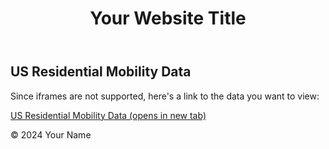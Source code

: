 <html>
<html lang="en">
<head>
  <meta charset="UTF-8">
  <meta name="viewport" content="width=device-width, initial-scale=1.0">
  <title>Your Website Title</title>
  <link rel="stylesheet" href="style.css">
</head>
<body>
  <header>
    <h1>Your Website Title</h1>
    <nav>
      </nav>
  </header>
  <main>
    <section id="census-data">
      <h2>US Residential Mobility Data</h2>
      <p>Since iframes are not supported, here's a link to the data you want to view:</p>
      <a href="https://data.census.gov/vizwidget?g=060XX00US5603991815&infoSection=Residential Mobility" target="_blank">US Residential Mobility Data (opens in new tab)</a>
    </section>
    </main>
  <footer>
    <p>&copy; 2024 Your Name</p>
  </footer>
</body>
</html>
